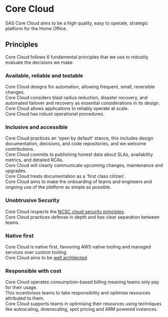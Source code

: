 # Core Cloud

SAS Core Cloud aims to be a high quality, easy to operate, strategic platform for the Home Office.

## Principles 

Core Cloud follows 6 fundamental principles that we use to robustly evaluate the decisions we make.

### Available, reliable and testable

Core Cloud designs for automation, allowing frequent, small, reversible changes.\
Core Cloud considers blast radius reduction, disaster recovery, and automated failover and recovery as essential considerations in its design.\
Core Cloud allows applications to reliably operate at scale.\
Core Cloud has robust operational procedures.

### Inclusive and accessible 

Core Cloud practices an 'open by default' stance, this includes design documentation, decisions, and code repositories, and we welcome contributions.\
Core Cloud commits to publishing honest data about SLAs, availability metrics, and detailed RCAs.\
Core Cloud will clearly communicate upcoming changes, maintenance and upgrades.\
Core Cloud treats documentation as a 'first class citizen'.\
Core Cloud aims to make the onboarding of teams and engineers and ongoing use of the platform as simple as possible.

### Unobtrusive Security

Core Cloud respects the [NCSC cloud security principles](https://www.ncsc.gov.uk/collection/cloud/the-cloud-security-principles).\
Core Cloud practices defense in depth and has clear separation between teams.

### Native first

Core Cloud is native first, favouring AWS native tooling and managed services over custom tooling.\
Core Cloud aims to be [well architected](https://aws.amazon.com/architecture/well-architected).

### Responsible with cost

Core Cloud operates consumption-based billing meaning teams only pay for their usage.\
This incentivises teams to take responsibility and optimise resources attributed to them.\
Core Cloud supports teams in optimising their resources using techniques like autoscaling, downscaling, spot pricing and ARM powered instances.
